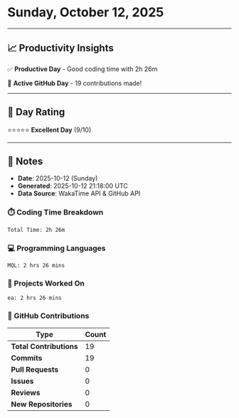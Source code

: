 # Sunday, October 12, 2025

---

## 📈 Productivity Insights

✅ **Productive Day** - Good coding time with 2h 26m

🚀 **Active GitHub Day** - 19 contributions made!

---

## 🎯 Day Rating

⭐⭐⭐⭐⭐ **Excellent Day** (9/10)

---

## 📝 Notes

- **Date**: 2025-10-12 (Sunday)
- **Generated**: 2025-10-12 21:18:00 UTC
- **Data Source**: WakaTime API & GitHub API


### ⏱️ Coding Time Breakdown

```
Total Time: 2h 26m
```

### 💻 Programming Languages

```
MQL: 2 hrs 26 mins
```

### 📂 Projects Worked On

```
ea: 2 hrs 26 mins

```


### 🐙 GitHub Contributions

| Type | Count |
|------|-------|
| **Total Contributions** | 19 |
| **Commits** | 19 |
| **Pull Requests** | 0 |
| **Issues** | 0 |
| **Reviews** | 0 |
| **New Repositories** | 0 |

